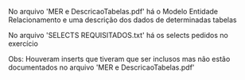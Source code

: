 No arquivo 'MER e DescricaoTabelas.pdf' há
o Modelo Entidade Relacionamento e uma descrição
dos dados de determinadas tabelas

No arquivo 'SELECTS REQUISITADOS.txt' há
os selects pedidos no exercício

Obs: Houveram inserts que tiveram que ser inclusos
mas não estão documentados no arquivo 'MER e DescricaoTabelas.pdf'